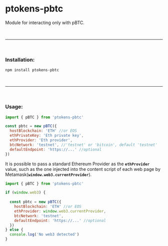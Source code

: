 # ptokens-pbtc

Module for interacting only with pBTC.

&nbsp;

***

&nbsp;

### Installation:

```
npm install ptokens-pbtc
```

&nbsp;

***

&nbsp;

### Usage:

```js
import { pBTC } from 'ptokens-pbtc'

const pbtc = new pBTC({
  hostBlockchain: 'ETH' //or EOS
  ethPrivateKey: 'Eth private key',
  ethProvider: 'Eth provider',
  btcNetwork: 'testnet', //'testnet' or 'bitcoin', default 'testnet'
  defaultEndpoint: 'https://...' //optional
})
```
It is possible to pass a standard Ethereum Provider as the __`ethProvider`__ value, such as the one injected 
into the content script of each web page by Metamask(__`window.web3.currentProvider`__).

```js
import { pBTC } from 'ptokens-pbtc'

if (window.web3) {
  
  const pbtc = new pBTC({
    hostBlockchain: 'ETH' //or EOS
    ethProvider: window.web3.currentProvider,
    btcNetwork: 'testnet',
    defaultEndpoint: 'https://...' //optional
  })
} else {
  console.log('No web3 detected')
}
```